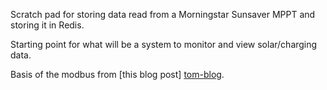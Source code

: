 Scratch pad for storing data read from a Morningstar Sunsaver MPPT and storing it in Redis.

Starting point for what will be a system to monitor and view solar/charging data.

Basis of the modbus from [this blog post] [tom-blog].

[tom-blog]: http://westyd1982.wordpress.com/2010/03/26/linux-and-mac-os-x-software-to-read-data-from-the-sunsaver-mppt-using-modbus/
